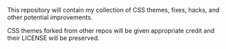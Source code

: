 This repository will contain my collection of CSS themes, fixes, hacks, and
other potential improvements.

CSS themes forked from other repos will be given appropriate credit and their
LICENSE will be preserved.
